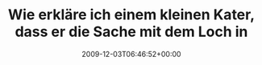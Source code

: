 ---
retweeted: false
source: <a href="http://twitter.com" rel="nofollow">Twitter Web Client</a>
entities:
  hashtags: []
  symbols: []
  user_mentions: []
  urls: []
display_text_range:
- '0'
- '128'
favorite_count: '2'
id_str: '6296480158'
truncated: false
retweet_count: '0'
id: '6296480158'
created_at: Thu Dec 03 06:46:52 +0000 2009
favorited: false
full_text: Wie erkläre ich einem kleinen Kater, dass er die Sache mit dem Loch in
  meinem Sitzball bitte über seine Haftpflicht regeln soll?
lang: de
tags:
- pesos/twitter
date: '2009-12-03T06:46:52+00:00'
src: https://twitter.com/bascht/status/6296480158
original_url: https://twitter.com/bascht/status/6296480158
type: twitter_tweet
text: Wie erkläre ich einem kleinen Kater, dass er die Sache mit dem Loch in meinem
  Sitzball bitte über seine Haftpflicht regeln soll?
title: 'Wie erkläre ich einem kleinen Kater, dass er die Sache mit dem Loch in '

---